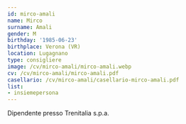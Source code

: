 ```yaml
---
id: mirco-amali
name: Mirco
surname: Amali
gender: M
birthday: '1985-06-23'
birthplace: Verona (VR)
location: Lugagnano
type: consigliere
image: /cv/mirco-amali/mirco-amali.webp
cv: /cv/mirco-amali/mirco-amali.pdf
casellario: /cv/mirco-amali/casellario-mirco-amali.pdf
list:
- insiemepersona
---
```


Dipendente presso Trenitalia s.p.a.